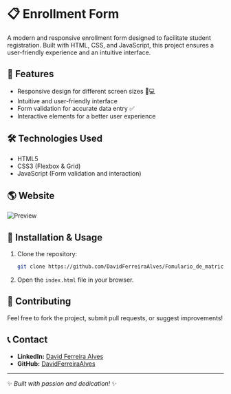 # 📋 Enrollment Form

A modern and responsive enrollment form designed to facilitate student registration. Built with HTML, CSS, and JavaScript, this project ensures a user-friendly experience and an intuitive interface.

## 🚀 Features
- Responsive design for different screen sizes 📱💻
- Intuitive and user-friendly interface
- Form validation for accurate data entry ✅
- Interactive elements for a better user experience

## 🛠 Technologies Used
- HTML5
- CSS3 (Flexbox & Grid)
- JavaScript (Form validation and interaction)

## 🌎 Website
![Preview](https://davidferreiraalves.github.io/Fomulario_de_matricula/)

## 🔧 Installation & Usage
1. Clone the repository:
   ```sh
   git clone https://github.com/DavidFerreiraAlves/Fomulario_de_matricula.git
   ```
2. Open the `index.html` file in your browser.

## 🤝 Contributing
Feel free to fork the project, submit pull requests, or suggest improvements!

## 📞 Contact
- **LinkedIn:** [David Ferreira Alves](https://www.linkedin.com/in/david-ferreira-alves-4721aa344/)
- **GitHub:** [DavidFerreiraAlves](https://github.com/DavidFerreiraAlves)

---
✨ *Built with passion and dedication!* ✨
